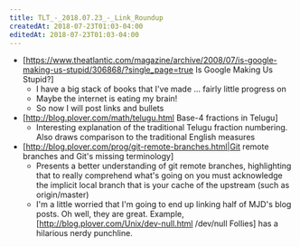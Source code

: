 ```yaml
---
title: TLT_-_2018.07.23_-_Link_Roundup
createdAt: 2018-07-23T01:03-04:00
editedAt: 2018-07-23T01:03-04:00
---
```


* [https://www.theatlantic.com/magazine/archive/2008/07/is-google-making-us-stupid/306868/?single_page=true Is Google Making Us Stupid?]
  * I have a big stack of books that I've made ... fairly little progress on
  * Maybe the internet is eating my brain!
  * So now I will post links and bullets
* [http://blog.plover.com/math/telugu.html Base-4 fractions in Telugu]
  * Interesting explanation of the traditional Telugu fraction numbering. Also draws comparison to the traditional English measures
* [http://blog.plover.com/prog/git-remote-branches.html|Git remote branches and Git's missing terminology]
  * Presents a better understanding of git remote branches, highlighting that to really comprehend what's going on you must acknowledge the implicit local branch that is your cache of the upstream (such as origin/master)
  * I'm a little worried that I'm going to end up linking half of MJD's blog posts. Oh well, they are great. Example, [http://blog.plover.com/Unix/dev-null.html /dev/null Follies] has a hilarious nerdy punchline.


